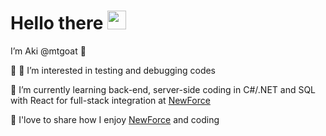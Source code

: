 # Hello there <img src="https://raw.githubusercontent.com/MartinHeinz/MartinHeinz/master/wave.gif" width="30px">

I’m Aki @mtgoat :goat: 

👀 :bug: I’m interested in testing and debugging codes

🌱 I’m currently learning back-end, server-side coding in C#/.NET and SQL with React for full-stack integration at [NewForce](https://newforce.co/) 

:fax: I'love to share how I enjoy [NewForce](https://newforce.co/)  and coding

<!---
mtgoat/mtgoat is a ✨ special ✨ repository because its `README.md` (this file) appears on your GitHub profile.
You can click the Preview link to take a look at your changes.
--->
